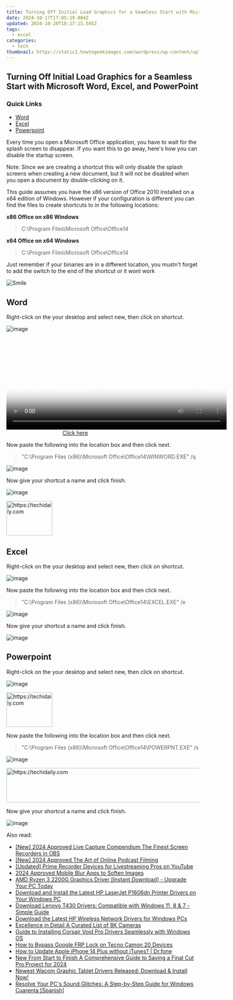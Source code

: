 ```yaml
---
title: Turning Off Initial Load Graphics for a Seamless Start with Microsoft Word, Excel, and PowerPoint
date: 2024-10-17T17:05:19.084Z
updated: 2024-10-20T18:27:15.595Z
tags:
  - excel
categories:
  - tech
thumbnail: https://static1.howtogeekimages.com/wordpress/wp-content/uploads/2012/02/image44.png
---
```


## Turning Off Initial Load Graphics for a Seamless Start with Microsoft Word, Excel, and PowerPoint

### Quick Links

* [Word](https://driver-install.techidaily.com/m2-drivers-upgrade-your-pc-written-by-a-professional-tech-guru/)
* [Excel](https://screen-sharing-recording.techidaily.com/2024-approved-capture-your-conversations-top-rated-free-and-paid-techniques-windowsmac/)
* [Powerpoint](https://extra-tips.techidaily.com/airborne-mass-movers-selecting-the-best-drones-for-2024/)

 Every time you open a Microsoft Office application, you have to wait for the splash screen to disappear. If you want this to go away, here's how you can disable the startup screen.

 Note: Since we are creating a shortcut this will only disable the splash screens when creating a new document, but it will not be disabled when you open a document by double-clicking on it.

 This guide assumes you have the x86 version of Office 2010 installed on a x64 edition of Windows. However if your configuration is different you can find the files to create shortcuts to in the following locations:

**x86 Office on x86 Windows** 

> C:\\Program Files\\Microsoft Office\\Office14

**x64 Office on x64 Windows** 

> C:\\Program Files\\Microsoft Office\\Office14

 Just remember if your binaries are in a different location, you mustn't forget to add the switch to the end of the shortcut or it wont work 

![Smile](https://static1.howtogeekimages.com/wordpress/wp-content/uploads/2012/01/wlEmoticon-smile3.png) 

##  Word

 Right-click on the your desktop and select new, then click on shortcut.

![image](https://static1.howtogeekimages.com/wordpress/wp-content/uploads/2012/01/image29.png) 

<!-- affiliate ads begin -->
<span id="1983552">
					<video width="576" height="240" style="cursor:pointer"
           poster="//a.impactradius-go.com/display-clicktoplayimage/1983552.png"
           onclick="if(!this.playClicked){this.play();this.setAttribute('controls',true);this.playClicked=true;}">
	   <source src="//a.impactradius-go.com/display-ad/22993-1983552">
	   <img src="//a.impactradius-go.com/display-clicktoplayimage/1983552.png" style="border: none; height: 100%; width: 100%; object-fit: contain">
	</video>
	<div style="width:360px;text-align:center"><a href="javascript:window.open(decodeURIComponent('https%3A%2F%2Fhomestyler.sjv.io%2Fc%2F5597632%2F1983552%2F22993'), '_blank');void(0);">Click here</a></div>
</span>
<img height="0" width="0" src="https://imp.pxf.io/i/5597632/1983552/22993" style="position:absolute;visibility:hidden;" border="0" />
<!-- affiliate ads end -->

 Now paste the following into the location box and then click next.

> "C:\\Program Files (x86)\\Microsoft Office\\Office14\\WINWORD.EXE" /q

![image](https://static1.howtogeekimages.com/wordpress/wp-content/uploads/2012/01/image30.png) 

 Now give your shortcut a name and click finish.

![image](https://static1.howtogeekimages.com/wordpress/wp-content/uploads/2012/01/image31.png) 

<!-- affiliate ads begin -->
<a href="https://aligracehair.sjv.io/c/5597632/2135363/19272" target="_top" id="2135363">
  <img src="//a.impactradius-go.com/display-ad/19272-2135363" border="0" alt="https://techidaily.com" width="120" height="90"/>
</a>
<img height="0" width="0" src="https://aligracehair.sjv.io/i/5597632/2135363/19272" style="position:absolute;visibility:hidden;" border="0" />
<!-- affiliate ads end -->

##  Excel

 Right-click on the your desktop and select new, then click on shortcut.

![image](https://static1.howtogeekimages.com/wordpress/wp-content/uploads/2012/01/image_thumb.png) 

 Now paste the following into the location box and then click next.

> "C:\\Program Files (x86)\\Microsoft Office\\Office14\\EXCEL.EXE" /e

![image](https://static1.howtogeekimages.com/wordpress/wp-content/uploads/2012/01/image33.png) 

 Now give your shortcut a name and click finish.

![image](https://static1.howtogeekimages.com/wordpress/wp-content/uploads/2012/01/image_thumb1.png) 

##  Powerpoint

 Right-click on the your desktop and select new, then click on shortcut.

![image](https://static1.howtogeekimages.com/wordpress/wp-content/uploads/2012/01/image_thumb2.png) 

<!-- affiliate ads begin -->
<a href="https://bluettiit.sjv.io/c/5597632/2148127/17093" target="_top" id="2148127">
  <img src="//a.impactradius-go.com/display-ad/17093-2148127" border="0" alt="https://techidaily.com" width="120" height="90"/>
</a>
<img height="0" width="0" src="https://bluettiit.sjv.io/i/5597632/2148127/17093" style="position:absolute;visibility:hidden;" border="0" />
<!-- affiliate ads end -->

 Now paste the following into the location box and then click next.

> "C:\\Program Files (x86)\\Microsoft Office\\Office14\\POWERPNT.EXE" /s

![image](https://static1.howtogeekimages.com/wordpress/wp-content/uploads/2012/01/image36.png) 

<!-- affiliate ads begin -->
<a href="https://appsumo.8odi.net/c/5597632/2144287/7443" target="_top" id="2144287">
  <img src="//a.impactradius-go.com/display-ad/7443-2144287" border="0" alt="https://techidaily.com" width="600" height="90"/>
</a>
<img height="0" width="0" src="https://appsumo.8odi.net/i/5597632/2144287/7443" style="position:absolute;visibility:hidden;" border="0" />
<!-- affiliate ads end -->

 Now give your shortcut a name and click finish.

![image](https://static1.howtogeekimages.com/wordpress/wp-content/uploads/2012/01/image37.png)

<ins class="adsbygoogle"
     style="display:block"
     data-ad-format="autorelaxed"
     data-ad-client="ca-pub-7571918770474297"
     data-ad-slot="1223367746"></ins>

<ins class="adsbygoogle"
     style="display:block"
     data-ad-client="ca-pub-7571918770474297"
     data-ad-slot="8358498916"
     data-ad-format="auto"
     data-full-width-responsive="true"></ins>

<span class="atpl-alsoreadstyle">Also read:</span>
<div><ul>
<li><a href="https://screen-mirroring-recording.techidaily.com/new-2024-approved-live-capture-compendium-the-finest-screen-recorders-in-obs/"><u>[New] 2024 Approved Live Capture Compendium The Finest Screen Recorders in OBS</u></a></li>
<li><a href="https://screen-activity-recording.techidaily.com/new-2024-approved-the-art-of-online-podcast-filming/"><u>[New] 2024 Approved The Art of Online Podcast Filming</u></a></li>
<li><a href="https://facebook-video-share.techidaily.com/updated-prime-recorder-devices-for-livestreaming-pros-on-youtube/"><u>[Updated] Prime Recorder Devices for Livestreaming Pros on YouTube</u></a></li>
<li><a href="https://extra-guidance.techidaily.com/2024-approved-mobile-blur-apps-to-soften-images/"><u>2024 Approved Mobile Blur Apps to Soften Images</u></a></li>
<li><a href="https://win-dash.techidaily.com/amd-ryzen-3-2200g-graphics-driver-instant-download-upgrade-your-pc-today/"><u>AMD Ryzen 3 2200G Graphics Driver [Instant Download] - Upgrade Your PC Today</u></a></li>
<li><a href="https://win-dash.techidaily.com/download-and-install-the-latest-hp-laserjet-p1606dn-printer-drivers-on-your-windows-pc/"><u>Download and Install the Latest HP LaserJet P1606dn Printer Drivers on Your Windows PC</u></a></li>
<li><a href="https://win-dash.techidaily.com/download-lenovo-t430-drivers-compatible-with-windows-11-8-and-7-simple-guide/"><u>Download Lenovo T430 Drivers: Compatible with Windows 11, 8 & 7 - Simple Guide</u></a></li>
<li><a href="https://win-dash.techidaily.com/download-the-latest-hp-wireless-network-drivers-for-windows-pcs/"><u>Download the Latest HP Wireless Network Drivers for Windows PCs</u></a></li>
<li><a href="https://extra-information.techidaily.com/excellence-in-detail-a-curated-list-of-8k-cameras/"><u>Excellence in Detail A Curated List of 8K Cameras</u></a></li>
<li><a href="https://win-dash.techidaily.com/guide-to-installing-corsair-void-pro-drivers-seamlessly-with-windows-os/"><u>Guide to Installing Corsair Void Pro Drivers Seamlessly with Windows OS</u></a></li>
<li><a href="https://bypass-frp.techidaily.com/how-to-bypass-google-frp-lock-on-tecno-camon-20-devices-by-drfone-android/"><u>How to Bypass Google FRP Lock on Tecno Camon 20 Devices</u></a></li>
<li><a href="https://techidaily.com/how-to-update-apple-iphone-14-plus-without-itunes-drfone-by-drfone-ios-system-repair-ios-system-repair/"><u>How to Update Apple iPhone 14 Plus without iTunes? | Dr.fone</u></a></li>
<li><a href="https://video-creation-software.techidaily.com/new-from-start-to-finish-a-comprehensive-guide-to-saving-a-final-cut-pro-project-for-2024/"><u>New From Start to Finish A Comprehensive Guide to Saving a Final Cut Pro Project for 2024</u></a></li>
<li><a href="https://win-dash.techidaily.com/newest-wacom-graphic-tablet-drivers-released-download-and-install-now/"><u>Newest Wacom Graphic Tablet Drivers Released: Download & Install Now!</u></a></li>
<li><a href="https://sound-issues.techidaily.com/resolve-your-pcs-sound-glitches-a-step-by-step-guide-for-windows-cuarenta-spanish/"><u>Resolve Your PC's Sound Glitches: A Step-by-Step Guide for Windows Cuarenta [Spanish]</u></a></li>
</ul></div>


